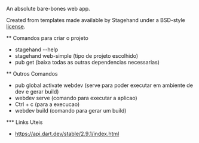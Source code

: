 An absolute bare-bones web app.

Created from templates made available by Stagehand under a BSD-style
[license](https://github.com/dart-lang/stagehand/blob/master/LICENSE).


** Comandos para criar o projeto
- stagehand --help
- stagehand web-simple (tipo de projeto escolhido)
- pub get (baixa todas as outras dependencias necessarias)

** Outros Comandos
- pub global activate webdev (serve para poder executar em ambiente de dev e gerar build)
- webdev serve (comando para executar a aplicao)
- Ctrl + c (para a execucao)
- webdev build (comando para gerar um build)

*** Links Uteis

- https://api.dart.dev/stable/2.9.1/index.html

